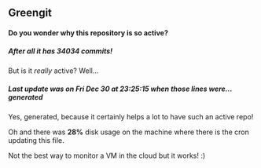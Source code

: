 ## Greengit

#### Do you wonder why this repository is so active?

##### After all it has 34034 commits!

But is it *really* active? Well...

##### Last update was on Fri Dec 30 at 23:25:15 when those lines were... generated

Yes, generated, because it certainly helps a lot to have such an active repo!

Oh and there was **28%** disk usage on the machine
where there is the cron updating this file.

Not the best way to monitor a VM in the cloud but it works! :)
